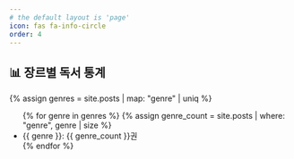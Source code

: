 ```yaml
---
# the default layout is 'page'
icon: fas fa-info-circle
order: 4
---
```



## 📊 장르별 독서 통계

{% assign genres = site.posts | map: "genre" | uniq %}

<ul>
  {% for genre in genres %}
    {% assign genre_count = site.posts | where: "genre", genre | size %}
    <li>{{ genre }}: {{ genre_count }}권</li>
  {% endfor %}
</ul>

<canvas id="genreChart"></canvas>

<script src="https://cdn.jsdelivr.net/npm/chart.js"></script>
<script>
  document.addEventListener('DOMContentLoaded', () => {
    const ctx = document.getElementById('genreChart').getContext('2d');
    const chart = new Chart(ctx, {
      type: 'bar',
      data: {
        labels: [{% for genre in site.posts | map: "genre" | uniq %}"{{ genre }}",{% endfor %}],
        datasets: [{
          label: '장르별 독서량',
          data: [{% for genre in site.posts | map: "genre" | uniq %}{{ site.posts | where: "genre", genre | size }},{% endfor %}],
          backgroundColor: 'rgba(54, 162, 235, 0.5)',
          borderColor: 'rgba(54, 162, 235, 1)',
          borderWidth: 1
        }]
      },
      options: {
        responsive: true,
        scales: {
          y: { beginAtZero: true }
        }
      }
    });
  });
</script>